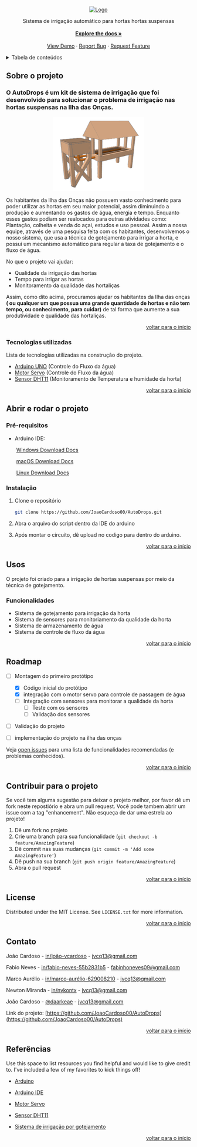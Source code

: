 <div id="top"></div>
<!--
*** Thanks for checking out the Best-README-Template. If you have a suggestion
*** that would make this better, please fork the repo and create a pull request
*** or simply open an issue with the tag "enhancement".
*** Don't forget to give the project a star!
*** Thanks again! Now go create something AMAZING! :D
-->

<!-- PROJECT SHIELDS -->
<!--
*** I'm using markdown "reference style" links for readability.
*** Reference links are enclosed in brackets [ ] instead of parentheses ( ).
*** See the bottom of this document for the declaration of the reference variables
*** for contributors-url, forks-url, etc. This is an optional, concise syntax you may use.
*** https://www.markdownguide.org/basic-syntax/#reference-style-links
-->

<!-- PROJECT LOGO -->
<br />

<div align="center">
  <a href="https://github.com/JoaoCardoso00/AutoDrops">
    <img src="C:\Users\Home\Downloads\Auto drops(2).png" alt="Logo" width="200" height="200">
  </a>

  <p align="center">
    Sistema de irrigação automático para hortas hortas suspensas
    <br />
    <br />
    <a href="https://github.com/JoaoCardoso00/AutoDrops"><strong>Explore the docs »</strong></a>
    <br />
    <br />
    <a href="https://github.com/JoaoCardoso00/AutoDrops">View Demo</a>
    ·
    <a href="https://github.com/JoaoCardoso00/AutoDrops">Report Bug</a>
    ·
    <a href="https://github.com/JoaoCardoso00/AutoDrops">Request Feature</a>
  </p>

</div>

<!-- TABLE OF CONTENTS -->

<details>
  <summary>Tabela de conteúdos</summary>
  <ol>
    <li>
      <a href="#sobre-o-projeto">Sobre o projeto</a>
      <ul>
        <li><a href="#tecnologias-utilizadas">Tecnologias utilizadas</a></li>
      </ul>
    </li>
    <li>
      <a href="#abrir-e-rodar-o-projeto">Abrir e rodar o projeto</a>
    </li>
    <li><a href="#usos">Usos</a></li>
    <li><a href="#roadmap">Roadmap</a></li>
    <li><a href="#contribuir-para-o-projeto">Contribuir para o projeto</a></li>
    <li><a href="#license">License</a></li>
    <li><a href="#Contato">Contato</a></li>
    <li><a href="#Referências">Referências</a></li>
  </ol>
</details>

<!-- ABOUT THE PROJECT -->

## Sobre o projeto

### O AutoDrops é um kit de sistema de irrigação que foi desenvolvido para solucionar o problema de irrigação nas hortas suspensas na Ilha das Onças.

<div align="center">
  <a href="https://github.com/JoaoCardoso00/AutoDrops">
    <img src="./doc/horta.png" alt="Logo" width="250" height="200">
  </a>
</div>

Os habitantes da Ilha das Onças não possuem vasto conhecimento para poder utilizar as hortas em seu maior potencial, assim diminuindo a produção e aumentando os gastos de água, energia e tempo. Enquanto esses gastos podiam ser realocados para outras atividades como: Plantação, colheita e venda do açai, estudos e uso pessoal. Assim a nossa equipe, através de uma pesquisa feita com os habitantes, desenvolvemos o nosso sistema, que usa a técnica de gotejamento para irrigar a horta, e possui um mecanismo automático para regular a taxa de gotejamento e o fluxo de água.

No que o projeto vai ajudar:

- Qualidade da irrigação das hortas
- Tempo para irrigar as hortas
- Monitoramento da qualidade das hortaliças

Assim, como dito acima, procuramos ajudar os habitantes da Ilha das onças **( ou qualquer um que possua uma grande quantidade de hortas e não tem tempo, ou conhecimento, para cuidar)** de tal forma que aumente a sua produtividade e qualidade das hortaliças.

<p align="right"><a href="#top">voltar para o início</a></p>

### Tecnologias utilizadas

Lista de tecnologias utilizadas na construção do projeto.

- [Arduino UNO](https://www.arduino.cc/) (Controle do Fluxo da água)
- [Motor Servo](https://docs.arduino.cc/learn/electronics/servo-motors) (Controle do Fluxo da água)
- [Sensor DHT11](https://www.filipeflop.com/blog/monitorando-temperatura-e-umidade-com-o-sensor-dht11/) (Monitoramento de Temperatura e humidade da horta)

<p align="right"><a href="#top">voltar para o início</a></p>

<!-- GETTING STARTED -->

## Abrir e rodar o projeto

### Pré-requisitos

- Arduino IDE:

  ​ [Windows Download Docs](https://docs.arduino.cc/software/ide-v1/tutorials/Windows)

  ​ [macOS Download Docs](https://www.arduino.cc/en/Guide/macOS)

  ​ [Linux Download Docs](https://docs.arduino.cc/software/ide-v1/tutorials/Linux)

### Instalação

1. Clone o repositório

   ```sh
   git clone https://github.com/JoaoCardoso00/AutoDrops.git
   ```

2. Abra o arquivo do script dentro da IDE do arduino

3. Após montar o circuito, dê upload no codigo para dentro do arduino.

<p align="right"><a href="#top">voltar para o início</a></p>

<!-- USAGE EXAMPLES -->

## Usos

O projeto foi criado para a irrigação de hortas suspensas por meio da técnica de gotejamento.

### Funcionalidades

- Sistema de gotejamento para irrigação da horta
- Sistema de sensores para monitoriamento da qualidade da horta
- Sistema de armazenamento de água
- Sistema de controle de fluxo da água

<p align="right"><a href="#top">voltar para o início</a></p>

<!-- ROADMAP -->

## Roadmap

- [ ] Montagem do primeiro protótipo

  - [x] Código inicial do protótipo
  - [x] integração com o motor servo para controle de passagem de água
  - [ ] Integração com sensores para monitorar a qualidade da horta
    - [ ] Teste com os sensores
    - [ ] Validação dos sensores

- [ ] Validação do projeto
- [ ] implementação do projeto na ilha das onças

Veja [open issues](https://github.com/JoaoCardoso00/AutoDrops/issues) para uma lista de funcionalidades recomendadas (e problemas conhecidos).

<p align="right"><a href="#top">voltar para o início</a></p>

<!-- CONTRIBUTING -->

## Contribuir para o projeto

Se você tem alguma sugestão para deixar o projeto melhor, por favor dê um fork neste repostiório e abra um pull request. Você pode tambem abrir um issue com a tag "enhancement".
Não esqueça de dar uma estrela ao projeto!

1. Dê um fork no projeto
2. Crie uma branch para sua funcionalidade (`git checkout -b feature/AmazingFeature`)
3. Dê commit nas suas mudanças (`git commit -m 'Add some AmazingFeature'`)
4. Dê push na sua branch (`git push origin feature/AmazingFeature`)
5. Abra o pull request

<p align="right"><a href="#top">voltar para o início</a></p>

<!-- LICENSE -->

## License

Distributed under the MIT License. See `LICENSE.txt` for more information.

<p align="right"><a href="#top">voltar para o início</a></p>

<!-- CONTACT -->

## Contato

João Cardoso - [in/joão-vcardoso](https://www.linkedin.com/in/jo%C3%A3o-vcardoso/) - jvcq13@gmail.com

Fabio Neves - [in/fabio-neves-55b2831b5](https://www.linkedin.com/in/fabio-neves-55b2831b5/) - fabinhoneves09@gmail.com

Marco Aurélio - [in/marco-aurélio-629008210](https://www.linkedin.com/in/marco-aur%C3%A9lio-629008210/) - jvcq13@gmail.com

Newton Miranda - [in/nykontx](https://www.linkedin.com/in/nykontx/) - jvcq13@gmail.com

João Cardoso - [@daarkeae](https://twitter.com/daarkeae) - jvcq13@gmail.com

Link do projeto: [https://github.com/JoaoCardoso00/AutoDrops](https://github.com/JoaoCardoso00/AutoDrops)

<p align="right"><a href="#top">voltar para o início</a></p>

<!-- ACKNOWLEDGMENTS -->

## Referências

Use this space to list resources you find helpful and would like to give credit to. I've included a few of my favorites to kick things off!

- [Arduino](https://www.arduino.cc/)

- [Arduino IDE](https://www.arduino.cc/en/software)

- [Motor Servo](https://docs.arduino.cc/learn/electronics/servo-motors)

- [Sensor DHT11](https://www.filipeflop.com/blog/monitorando-temperatura-e-umidade-com-o-sensor-dht11/)

- [Sistema de irrigação por gotejamento](https://pt.wikipedia.org/wiki/Sistema_de_irriga%C3%A7%C3%A3o_por_gotejamento)

<p align="right"><a href="#top">voltar para o início</a></p>

<!-- MARKDOWN LINKS & IMAGES -->
<!-- https://www.markdownguide.org/basic-syntax/#reference-style-links -->

[contributors-shield]: https://img.shields.io/github/contributors/othneildrew/Best-README-Template.svg?style=for-the-badge
[contributors-url]: https://github.com/othneildrew/Best-README-Template/graphs/contributors
[forks-shield]: https://img.shields.io/github/forks/othneildrew/Best-README-Template.svg?style=for-the-badge
[forks-url]: https://github.com/othneildrew/Best-README-Template/network/members
[stars-shield]: https://img.shields.io/github/stars/othneildrew/Best-README-Template.svg?style=for-the-badge
[stars-url]: https://github.com/othneildrew/Best-README-Template/stargazers
[issues-shield]: https://img.shields.io/github/issues/othneildrew/Best-README-Template.svg?style=for-the-badge
[issues-url]: https://github.com/othneildrew/Best-README-Template/issues
[license-shield]: https://img.shields.io/github/license/othneildrew/Best-README-Template.svg?style=for-the-badge
[license-url]: https://github.com/othneildrew/Best-README-Template/blob/master/LICENSE.txt
[linkedin-shield]: https://img.shields.io/badge/-LinkedIn-black.svg?style=for-the-badge&logo=linkedin&colorB=555
[linkedin-url]: https://linkedin.com/in/othneildrew
[product-screenshot]: images/screenshot.png
